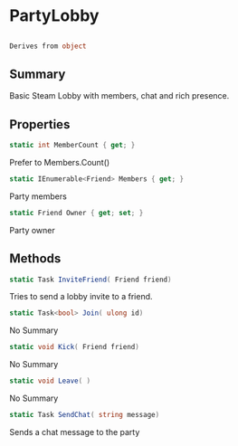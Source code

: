 # PartyLobby

## 
```c#
Derives from object
```

## Summary

Basic Steam Lobby with members, chat and rich presence.
## Properties

```c#
static int MemberCount { get; } 
```
Prefer to Members.Count()
```c#
static IEnumerable<Friend> Members { get; } 
```
Party members
```c#
static Friend Owner { get; set; } 
```
Party owner
## Methods

```c#
static Task InviteFriend( Friend friend) 
```
Tries to send a lobby invite to a friend.
```c#
static Task<bool> Join( ulong id) 
```
No Summary
```c#
static void Kick( Friend friend) 
```
No Summary
```c#
static void Leave( ) 
```
No Summary
```c#
static Task SendChat( string message) 
```
Sends a chat message to the party
